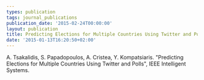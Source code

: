 ```yaml
---
types: publication
tags: journal_publications
publication_date: '2015-02-24T00:00:00'
layout: publication
title: Predicting Elections for Multiple Countries Using Twitter and Polls
date: '2015-01-13T16:20:50+02:00'
---
```

<p>A. Tsakalidis, S. Papadopoulos, A. Cristea, Y. Kompatsiaris. "Predicting Elections for Multiple Countries Using Twitter and Polls", IEEE Intelligent Systems.</p>
